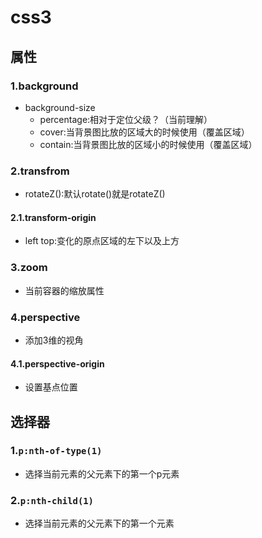 # css3

## 属性

### 1.background

* background-size
  * percentage:相对于定位父级？（当前理解）
  * cover:当背景图比放的区域大的时候使用（覆盖区域）
  * contain:当背景图比放的区域小的时候使用（覆盖区域）

### 2.transfrom

* rotateZ():默认rotate()就是rotateZ()

#### 2.1.transform-origin

* left top:变化的原点区域的左下以及上方

### 3.zoom

* 当前容器的缩放属性

### 4.perspective

* 添加3维的视角

#### 4.1.perspective-origin

* 设置基点位置

## 选择器

### 1.`p:nth-of-type(1)`

* 选择当前元素的父元素下的第一个p元素

### 2.`p:nth-child(1)`

* 选择当前元素的父元素下的第一个元素